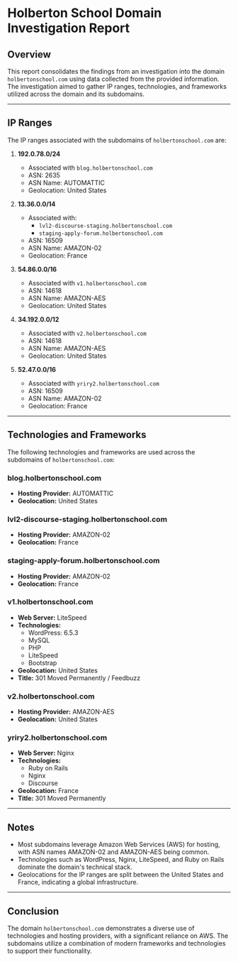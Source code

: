 # Holberton School Domain Investigation Report

## Overview
This report consolidates the findings from an investigation into the domain `holbertonschool.com` using data collected from the provided information. The investigation aimed to gather IP ranges, technologies, and frameworks utilized across the domain and its subdomains.

---

## IP Ranges
The IP ranges associated with the subdomains of `holbertonschool.com` are:

1. **192.0.78.0/24**
   - Associated with `blog.holbertonschool.com`
   - ASN: 2635
   - ASN Name: AUTOMATTIC
   - Geolocation: United States

2. **13.36.0.0/14**
   - Associated with:
     - `lvl2-discourse-staging.holbertonschool.com`
     - `staging-apply-forum.holbertonschool.com`
   - ASN: 16509
   - ASN Name: AMAZON-02
   - Geolocation: France

3. **54.86.0.0/16**
   - Associated with `v1.holbertonschool.com`
   - ASN: 14618
   - ASN Name: AMAZON-AES
   - Geolocation: United States

4. **34.192.0.0/12**
   - Associated with `v2.holbertonschool.com`
   - ASN: 14618
   - ASN Name: AMAZON-AES
   - Geolocation: United States

5. **52.47.0.0/16**
   - Associated with `yriry2.holbertonschool.com`
   - ASN: 16509
   - ASN Name: AMAZON-02
   - Geolocation: France

---

## Technologies and Frameworks
The following technologies and frameworks are used across the subdomains of `holbertonschool.com`:

### blog.holbertonschool.com
- **Hosting Provider:** AUTOMATTIC
- **Geolocation:** United States

### lvl2-discourse-staging.holbertonschool.com
- **Hosting Provider:** AMAZON-02
- **Geolocation:** France

### staging-apply-forum.holbertonschool.com
- **Hosting Provider:** AMAZON-02
- **Geolocation:** France

### v1.holbertonschool.com
- **Web Server:** LiteSpeed
- **Technologies:**
  - WordPress: 6.5.3
  - MySQL
  - PHP
  - LiteSpeed
  - Bootstrap
- **Geolocation:** United States
- **Title:** 301 Moved Permanently / Feedbuzz

### v2.holbertonschool.com
- **Hosting Provider:** AMAZON-AES
- **Geolocation:** United States

### yriry2.holbertonschool.com
- **Web Server:** Nginx
- **Technologies:**
  - Ruby on Rails
  - Nginx
  - Discourse
- **Geolocation:** France
- **Title:** 301 Moved Permanently

---

## Notes
- Most subdomains leverage Amazon Web Services (AWS) for hosting, with ASN names AMAZON-02 and AMAZON-AES being common.
- Technologies such as WordPress, Nginx, LiteSpeed, and Ruby on Rails dominate the domain's technical stack.
- Geolocations for the IP ranges are split between the United States and France, indicating a global infrastructure.

---

## Conclusion
The domain `holbertonschool.com` demonstrates a diverse use of technologies and hosting providers, with a significant reliance on AWS. The subdomains utilize a combination of modern frameworks and technologies to support their functionality.
